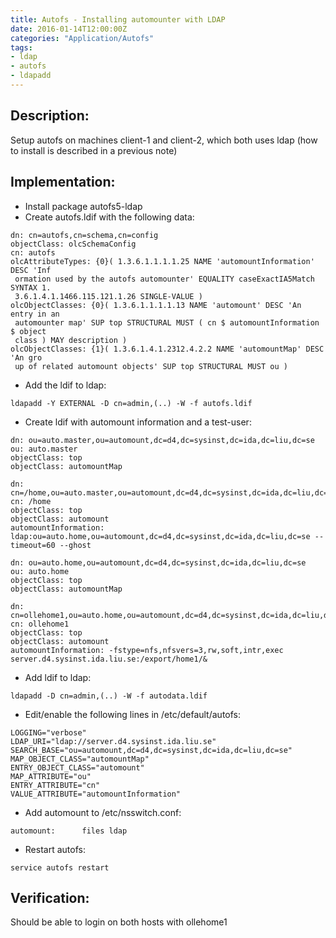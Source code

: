 ```yaml
---
title: Autofs - Installing automounter with LDAP
date: 2016-01-14T12:00:00Z
categories: "Application/Autofs"
tags:
- ldap
- autofs
- ldapadd
---
```

## Description:
Setup autofs on machines client-1 and client-2, which both uses ldap (how to install is described in a previous note)

## Implementation:
- Install package autofs5-ldap
- Create autofs.ldif with the following data:

~~~
dn: cn=autofs,cn=schema,cn=config
objectClass: olcSchemaConfig
cn: autofs
olcAttributeTypes: {0}( 1.3.6.1.1.1.1.25 NAME 'automountInformation' DESC 'Inf
 ormation used by the autofs automounter' EQUALITY caseExactIA5Match SYNTAX 1.
 3.6.1.4.1.1466.115.121.1.26 SINGLE-VALUE )
olcObjectClasses: {0}( 1.3.6.1.1.1.1.13 NAME 'automount' DESC 'An entry in an
 automounter map' SUP top STRUCTURAL MUST ( cn $ automountInformation $ object
 class ) MAY description )
olcObjectClasses: {1}( 1.3.6.1.4.1.2312.4.2.2 NAME 'automountMap' DESC 'An gro
 up of related automount objects' SUP top STRUCTURAL MUST ou )
~~~

- Add the ldif to ldap:

~~~
ldapadd -Y EXTERNAL -D cn=admin,(..) -W -f autofs.ldif
~~~

- Create ldif with automount information and a test-user:

~~~
dn: ou=auto.master,ou=automount,dc=d4,dc=sysinst,dc=ida,dc=liu,dc=se
ou: auto.master
objectClass: top
objectClass: automountMap

dn: cn=/home,ou=auto.master,ou=automount,dc=d4,dc=sysinst,dc=ida,dc=liu,dc=se
cn: /home
objectClass: top
objectClass: automount
automountInformation: ldap:ou=auto.home,ou=automount,dc=d4,dc=sysinst,dc=ida,dc=liu,dc=se --timeout=60 --ghost

dn: ou=auto.home,ou=automount,dc=d4,dc=sysinst,dc=ida,dc=liu,dc=se
ou: auto.home
objectClass: top
objectClass: automountMap

dn: cn=ollehome1,ou=auto.home,ou=automount,dc=d4,dc=sysinst,dc=ida,dc=liu,dc=se
cn: ollehome1
objectClass: top
objectClass: automount
automountInformation: -fstype=nfs,nfsvers=3,rw,soft,intr,exec server.d4.sysinst.ida.liu.se:/export/home1/&
~~~

- Add ldif to ldap:

~~~
ldapadd -D cn=admin,(..) -W -f autodata.ldif
~~~

- Edit/enable the following lines in /etc/default/autofs:

~~~
LOGGING="verbose"
LDAP_URI="ldap://server.d4.sysinst.ida.liu.se"
SEARCH_BASE="ou=automount,dc=d4,dc=sysinst,dc=ida,dc=liu,dc=se"
MAP_OBJECT_CLASS="automountMap"
ENTRY_OBJECT_CLASS="automount"
MAP_ATTRIBUTE="ou"
ENTRY_ATTRIBUTE="cn"
VALUE_ATTRIBUTE="automountInformation"
~~~

- Add automount to /etc/nsswitch.conf:

~~~
automount:      files ldap
~~~

- Restart autofs:

~~~
service autofs restart
~~~

## Verification:
Should be able to login on both hosts with ollehome1

